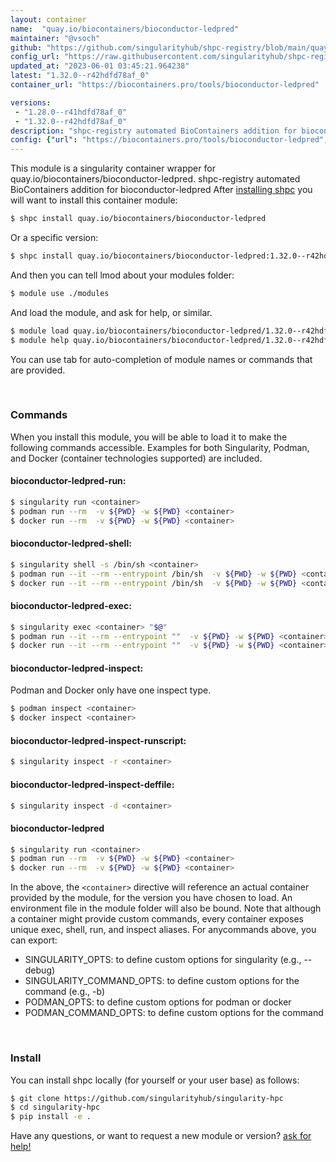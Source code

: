 ```yaml
---
layout: container
name:  "quay.io/biocontainers/bioconductor-ledpred"
maintainer: "@vsoch"
github: "https://github.com/singularityhub/shpc-registry/blob/main/quay.io/biocontainers/bioconductor-ledpred/container.yaml"
config_url: "https://raw.githubusercontent.com/singularityhub/shpc-registry/main/quay.io/biocontainers/bioconductor-ledpred/container.yaml"
updated_at: "2023-06-01 03:45:21.964238"
latest: "1.32.0--r42hdfd78af_0"
container_url: "https://biocontainers.pro/tools/bioconductor-ledpred"

versions:
 - "1.28.0--r41hdfd78af_0"
 - "1.32.0--r42hdfd78af_0"
description: "shpc-registry automated BioContainers addition for bioconductor-ledpred"
config: {"url": "https://biocontainers.pro/tools/bioconductor-ledpred", "maintainer": "@vsoch", "description": "shpc-registry automated BioContainers addition for bioconductor-ledpred", "latest": {"1.32.0--r42hdfd78af_0": "sha256:bc0d72c206467425a038c7d06bd516ffe7e8d794f1a6ac449ac3ffa4e1cf0a2e"}, "tags": {"1.28.0--r41hdfd78af_0": "sha256:e281bd5747c43cad35127502852d92e6f1ba9ad9423cc0ccd912c71bd95749c0", "1.32.0--r42hdfd78af_0": "sha256:bc0d72c206467425a038c7d06bd516ffe7e8d794f1a6ac449ac3ffa4e1cf0a2e"}, "docker": "quay.io/biocontainers/bioconductor-ledpred"}
---
```


This module is a singularity container wrapper for quay.io/biocontainers/bioconductor-ledpred.
shpc-registry automated BioContainers addition for bioconductor-ledpred
After [installing shpc](#install) you will want to install this container module:


```bash
$ shpc install quay.io/biocontainers/bioconductor-ledpred
```

Or a specific version:

```bash
$ shpc install quay.io/biocontainers/bioconductor-ledpred:1.32.0--r42hdfd78af_0
```

And then you can tell lmod about your modules folder:

```bash
$ module use ./modules
```

And load the module, and ask for help, or similar.

```bash
$ module load quay.io/biocontainers/bioconductor-ledpred/1.32.0--r42hdfd78af_0
$ module help quay.io/biocontainers/bioconductor-ledpred/1.32.0--r42hdfd78af_0
```

You can use tab for auto-completion of module names or commands that are provided.

<br>

### Commands

When you install this module, you will be able to load it to make the following commands accessible.
Examples for both Singularity, Podman, and Docker (container technologies supported) are included.

#### bioconductor-ledpred-run:

```bash
$ singularity run <container>
$ podman run --rm  -v ${PWD} -w ${PWD} <container>
$ docker run --rm  -v ${PWD} -w ${PWD} <container>
```

#### bioconductor-ledpred-shell:

```bash
$ singularity shell -s /bin/sh <container>
$ podman run --it --rm --entrypoint /bin/sh  -v ${PWD} -w ${PWD} <container>
$ docker run --it --rm --entrypoint /bin/sh  -v ${PWD} -w ${PWD} <container>
```

#### bioconductor-ledpred-exec:

```bash
$ singularity exec <container> "$@"
$ podman run --it --rm --entrypoint ""  -v ${PWD} -w ${PWD} <container> "$@"
$ docker run --it --rm --entrypoint ""  -v ${PWD} -w ${PWD} <container> "$@"
```

#### bioconductor-ledpred-inspect:

Podman and Docker only have one inspect type.

```bash
$ podman inspect <container>
$ docker inspect <container>
```

#### bioconductor-ledpred-inspect-runscript:

```bash
$ singularity inspect -r <container>
```

#### bioconductor-ledpred-inspect-deffile:

```bash
$ singularity inspect -d <container>
```



#### bioconductor-ledpred

```bash
$ singularity run <container>
$ podman run --rm  -v ${PWD} -w ${PWD} <container>
$ docker run --rm  -v ${PWD} -w ${PWD} <container>
```


In the above, the `<container>` directive will reference an actual container provided
by the module, for the version you have chosen to load. An environment file in the
module folder will also be bound. Note that although a container
might provide custom commands, every container exposes unique exec, shell, run, and
inspect aliases. For anycommands above, you can export:

 - SINGULARITY_OPTS: to define custom options for singularity (e.g., --debug)
 - SINGULARITY_COMMAND_OPTS: to define custom options for the command (e.g., -b)
 - PODMAN_OPTS: to define custom options for podman or docker
 - PODMAN_COMMAND_OPTS: to define custom options for the command

<br>

### Install

You can install shpc locally (for yourself or your user base) as follows:

```bash
$ git clone https://github.com/singularityhub/singularity-hpc
$ cd singularity-hpc
$ pip install -e .
```

Have any questions, or want to request a new module or version? [ask for help!](https://github.com/singularityhub/singularity-hpc/issues)
